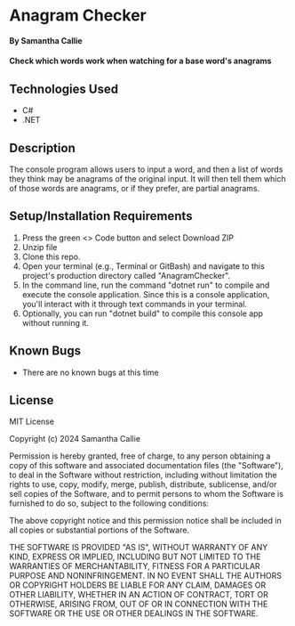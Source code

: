 # Anagram Checker

#### By **Samantha Callie**

#### Check which words work when watching for a base word's anagrams

## Technologies Used

* C#
* .NET

## Description

The console program allows users to input a word, and then a list of words they think may be anagrams of the original input. It will then tell them which of those words are anagrams, or if they prefer, are partial anagrams.

## Setup/Installation Requirements

1. Press the green <> Code button and select Download ZIP
2. Unzip file
3. Clone this repo.
4. Open your terminal (e.g., Terminal or GitBash) and navigate to this project's production directory called "AnagramChecker".
5. In the command line, run the command "dotnet run" to compile and execute the console application. Since this is a console application, you'll interact with it through text commands in your terminal.
6. Optionally, you can run "dotnet build" to compile this console app without running it.

## Known Bugs

* There are no known bugs at this time

## License

MIT License

Copyright (c) 2024 Samantha Callie

Permission is hereby granted, free of charge, to any person obtaining a copy
of this software and associated documentation files (the "Software"), to deal
in the Software without restriction, including without limitation the rights
to use, copy, modify, merge, publish, distribute, sublicense, and/or sell
copies of the Software, and to permit persons to whom the Software is
furnished to do so, subject to the following conditions:

The above copyright notice and this permission notice shall be included in all
copies or substantial portions of the Software.

THE SOFTWARE IS PROVIDED "AS IS", WITHOUT WARRANTY OF ANY KIND, EXPRESS OR
IMPLIED, INCLUDING BUT NOT LIMITED TO THE WARRANTIES OF MERCHANTABILITY,
FITNESS FOR A PARTICULAR PURPOSE AND NONINFRINGEMENT. IN NO EVENT SHALL THE
AUTHORS OR COPYRIGHT HOLDERS BE LIABLE FOR ANY CLAIM, DAMAGES OR OTHER
LIABILITY, WHETHER IN AN ACTION OF CONTRACT, TORT OR OTHERWISE, ARISING FROM,
OUT OF OR IN CONNECTION WITH THE SOFTWARE OR THE USE OR OTHER DEALINGS IN THE
SOFTWARE.